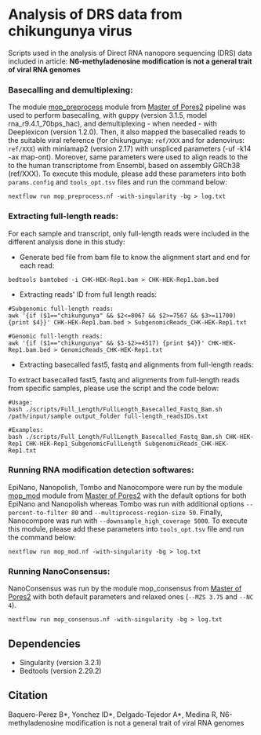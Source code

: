 # Analysis of DRS data from chikungunya virus
Scripts used in the analysis of Direct RNA nanopore sequencing (DRS) data included in article: **N6-methyladenosine modification is not a general trait of viral RNA genomes**

### Basecalling and demultiplexing:
The module [mop_preprocess](https://biocorecrg.github.io/master_of_pores/nanopreprocess.html) module from [Master of Pores2](https://github.com/biocorecrg/MOP2) pipeline was used to perform basecalling, with guppy (version 3.1.5, model rna_r9.4.1_70bps_hac), and demultiplexing - when needed - with Deeplexicon (version 1.2.0). Then, it also mapped the basecalled reads to the suitable viral reference (for chikungunya: `ref/XXX` and for adenovirus: `ref/XXX`) with miniamap2 (version 2.17) with unspliced parameters (-uf -k14 -ax map-ont). Moreover, same parameters were used to align reads to the to the human transcriptome from Ensembl, based on assembly GRCh38 (ref/XXX). To execute this module, please add these parameters into both `params.config` and `tools_opt.tsv` files and run the command below: 

```
nextflow run mop_preprocess.nf -with-singularity -bg > log.txt
```

### Extracting full-length reads:
For each sample and transcript, only full-length reads were included in the different analysis done in this study:
* Generate bed file from bam file to know the alignment start and end for each read:
```
bedtools bamtobed -i CHK-HEK-Rep1.bam > CHK-HEK-Rep1.bam.bed
```
* Extracting reads' ID from full length reads:
```
#Subgenomic full-length reads: 
awk '{if ($1=="chikungunya" && $2<=8067 && $2>=7567 && $3>=11700) {print $4}}' CHK-HEK-Rep1.bam.bed > SubgenomicReads_CHK-HEK-Rep1.txt
 
#Genomic full-length reads: 
awk '{if ($1=="chikungunya" && $3-$2>=4517) {print $4}}' CHK-HEK-Rep1.bam.bed > GenomicReads_CHK-HEK-Rep1.txt
```

* Extracting basecalled fast5, fastq and alignments from full-length reads:
  
To extract basecalled fast5, fastq and alignments from full-length reads from specific samples, please use the script and the code below: 
```
#Usage: 
bash ./scripts/Full_Length/FullLength_Basecalled_Fastq_Bam.sh /path/input/sample output_folder full-length_readsIDs.txt

#Examples:
bash ./scripts/Full_Length/FullLength_Basecalled_Fastq_Bam.sh CHK-HEK-Rep1 CHK-HEK-Rep1_SubgenomicFullLength SubgenomicReads_CHK-HEK-Rep1.txt 
```


### Running RNA modification detection softwares: 

EpiNano, Nanopolish, Tombo and Nanocompore were run by the module [mop_mod](https://biocorecrg.github.io/master_of_pores/nanomod.html) module from [Master of Pores2](https://github.com/biocorecrg/MOP2) with the default options for both EpiNano and Nanopolish whereas Tombo was run with additional options `--percent-to-filter 80` and `--multiprocess-region-size 50`. Finally, Nanocompore was run with `--downsample_high_coverage 5000`. To execute this module, please add these parameters into `tools_opt.tsv` file and run the command below: 

```
nextflow run mop_mod.nf -with-singularity -bg > log.txt
```

### Running NanoConsensus:

NanoConsensus was run by the module mop_consensus from [Master of Pores2](https://github.com/biocorecrg/MOP2) with both default parameters and relaxed ones (`--MZS 3.75` and `--NC 4`).

```
nextflow run mop_consensus.nf -with-singularity -bg > log.txt
```

## Dependencies
- Singularity (version 3.2.1)
- Bedtools (version 2.29.2)

## Citation

Baquero-Perez B*, Yonchez ID*, Delgado-Tejedor A*, Medina R,  N6-methyladenosine modification is not a general trait of viral RNA genomes

